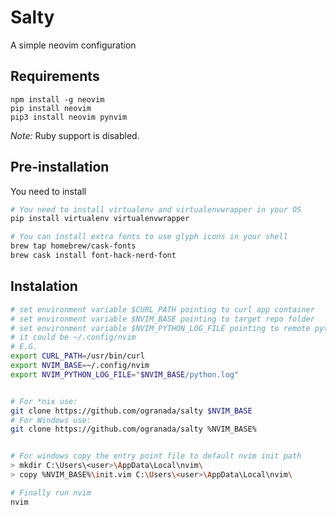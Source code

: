 
# Salty

A simple neovim configuration


## Requirements

```
npm install -g neovim
pip install neovim
pip3 install neovim pynvim
```

*Note:* Ruby support is disabled.

## Pre-installation

You need to install 
```bash
# You need to install virtualenv and virtualenvwrapper in your OS
pip install virtualenv virtualenvwrapper

# You can install extra fonts to use glyph icons in your shell
brew tap homebrew/cask-fonts
brew cask install font-hack-nerd-font
```

## Instalation

```bash
# set environment variable $CURL_PATH pointing to curl app container
# set environment variable $NVIM_BASE pointing to target repo folder
# set environment variable $NVIM_PYTHON_LOG_FILE pointing to remote python plugin logfile path
# it could be ~/.config/nvim
# E.G.
export CURL_PATH=/usr/bin/curl
export NVIM_BASE=~/.config/nvim
export NVIM_PYTHON_LOG_FILE="$NVIM_BASE/python.log"


# For *nix use:
git clone https://github.com/ogranada/salty $NVIM_BASE
# For Windows use:
git clone https://github.com/ogranada/salty %NVIM_BASE%


# For windows copy the entry point file to default nvim init path
> mkdir C:\Users\<user>\AppData\Local\nvim\
> copy %NVIM_BASE%\init.vim C:\Users\<user>\AppData\Local\nvim\

# Finally run nvim
nvim

```
